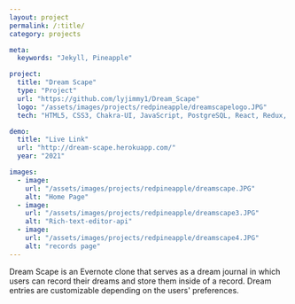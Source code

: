 ```yaml
---
layout: project
permalink: /:title/
category: projects

meta:
  keywords: "Jekyll, Pineapple"

project:
  title: "Dream Scape"
  type: "Project"
  url: "https://github.com/lyjimmy1/Dream_Scape"
  logo: "/assets/images/projects/redpineapple/dreamscapelogo.JPG"
  tech: "HTML5, CSS3, Chakra-UI, JavaScript, PostgreSQL, React, Redux, Python, Flask, SQLAlchemy"

demo:
  title: "Live Link"
  url: "http://dream-scape.herokuapp.com/"
  year: "2021"

images:
  - image:
    url: "/assets/images/projects/redpineapple/dreamscape.JPG"
    alt: "Home Page"
  - image:
    url: "/assets/images/projects/redpineapple/dreamscape3.JPG"
    alt: "Rich-text-editor-api"
  - image:
    url: "/assets/images/projects/redpineapple/dreamscape4.JPG"
    alt: "records page"
---
```

<p>Dream Scape is an Evernote clone that serves as a dream journal in which users can record their dreams and store them inside of a record. Dream entries are customizable depending on the users' preferences.</p>

